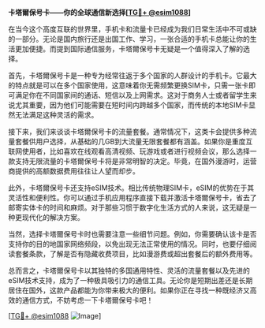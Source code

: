 **卡塔爾保号卡——你的全球通信新选择[[TG💪+ @esim1088](https://t.me/s/esim1088)]**

在当今这个高度互联的世界里，手机卡和流量卡已经成为我们日常生活中不可或缺的一部分。无论是国内旅行还是出国工作、学习，一张合适的手机卡总能让你的生活更加便捷。而提到国际通信服务，卡塔爾保号卡无疑是一个值得深入了解的选择。

首先，卡塔爾保号卡是一种专为经常往返于多个国家的人群设计的手机卡。它最大的特点就是可以在多个国家使用，这意味着你无需频繁更换SIM卡，只需一张卡即可满足你在不同国家间的通话、短信以及上网需求。这对于商务人士或者留学生来说尤其重要，因为他们可能需要在短时间内跨越多个国家，而传统的本地SIM卡显然无法满足这种灵活的需求。

接下来，我们来谈谈卡塔爾保号卡的流量套餐。通常情况下，这类卡会提供多种流量套餐供用户选择，从基础的几GB到大流量无限套餐都有涵盖。如果你是重度互联网使用者，比如喜欢在线观看高清视频、玩游戏或者进行视频会议，那么选择一款支持无限流量的卡塔爾保号卡将是非常明智的决定。毕竟，在国外漫游时，运营商提供的高额数据费用往往让人望而却步。

此外，卡塔爾保号卡还支持eSIM技术。相比传统物理SIM卡，eSIM的优势在于其灵活性和便利性。你可以通过手机应用程序直接下载并激活卡塔爾保号卡，省去了邮寄实体卡的时间和麻烦。对于那些习惯于数字化生活方式的人来说，这无疑是一种更现代化的解决方案。

当然，选择卡塔爾保号卡时也需要注意一些细节问题。例如，你需要确认该卡是否支持你的目的地国家网络频段，以免出现无法正常使用的情况。同时，也要仔细阅读套餐条款，了解是否有隐藏收费项目，比如漫游费或超出套餐后的额外费用等。

总而言之，卡塔爾保号卡以其独特的多国通用特性、灵活的流量套餐以及先进的eSIM技术支持，成为了一种极具吸引力的通信工具。无论你是短期出差还是长期居住在国外，这款产品都能为你带来极大的便利。如果你正在寻找一种既经济又高效的通信方式，不妨考虑一下卡塔爾保号卡吧！

[[TG💪+ @esim1088](https://t.me/s/esim1088) ![Image](https://i.postimg.cc/4NQfJmqS/Snipaste-2025-05-13-00-14-12.png)]